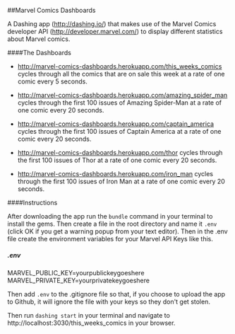 ##Marvel Comics Dashboards

A Dashing app (http://dashing.io/) that makes use of the Marvel Comics developer API (http://developer.marvel.com/) to display different statistics about Marvel comics.

####The Dashboards

* http://marvel-comics-dashboards.herokuapp.com/this_weeks_comics cycles through all the comics that are on sale this week at a rate of one comic every 5 seconds.

* http://marvel-comics-dashboards.herokuapp.com/amazing_spider_man cycles through the first 100 issues of Amazing Spider-Man at a rate of one comic every 20 seconds.

* http://marvel-comics-dashboards.herokuapp.com/captain_america cycles through the first 100 issues of Captain America at a rate of one comic every 20 seconds.

* http://marvel-comics-dashboards.herokuapp.com/thor cycles through the first 100 issues of Thor at a rate of one comic every 20 seconds.

* http://marvel-comics-dashboards.herokuapp.com/iron_man cycles through the first 100 issues of Iron Man at a rate of one comic every 20 seconds.

####Instructions

After downloading the app run the `bundle` command in your terminal to install the gems. Then create a file in the root directory and name it `.env` (click OK if you get a warning popup from your text editor). Then in the .env file create the environment variables for your Marvel API Keys like this.

##### .env
MARVEL_PUBLIC_KEY=yourpublickeygoeshere<br />
MARVEL_PRIVATE_KEY=yourprivatekeygoeshere

Then add `.env` to the .gitignore file so that, if you choose to upload the app to Github, it will ignore the file with your keys so they don't get stolen.

Then run `dashing start` in your terminal and navigate to http://localhost:3030/this_weeks_comics in your browser.
